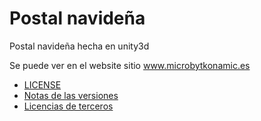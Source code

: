 # Postal navideña

Postal navideña hecha en unity3d

Se puede ver en el website sitio www.microbytkonamic.es

- [LICENSE](LICENSE)
- <a href='Release notes.md'>Notas de las versiones</a>
- <a href='Third party licenses.md'>Licencias de terceros</a>
